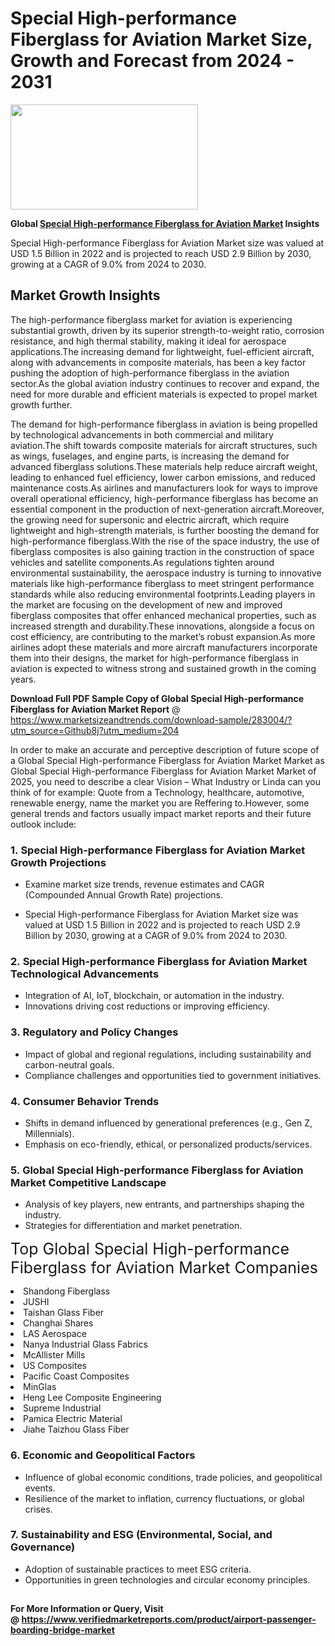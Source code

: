 <H1>Special High-performance Fiberglass for Aviation Market Size, Growth and Forecast from 2024 - 2031</H1><img class="aligncenter size-medium wp-image-584254" src="https://thirdeyenews.in/wp-content/uploads/2024/09/Global-Market-Research-300x168.jpeg" alt="" width="300" height="168" /><p><strong>Global&nbsp;<a href="https://www.marketsizeandtrends.com/download-sample/283004/?utm_source=Github8j?utm_medium=204">Special High-performance Fiberglass for Aviation Market</a> Insights</strong></p><p>Special High-performance Fiberglass for Aviation Market size was valued at USD 1.5 Billion in 2022 and is projected to reach USD 2.9 Billion by 2030, growing at a CAGR of 9.0% from 2024 to 2030.</p><p><h2>Market Growth Insights</h2> <p>The high-performance fiberglass market for aviation is experiencing substantial growth, driven by its superior strength-to-weight ratio, corrosion resistance, and high thermal stability, making it ideal for aerospace applications.The increasing demand for lightweight, fuel-efficient aircraft, along with advancements in composite materials, has been a key factor pushing the adoption of high-performance fiberglass in the aviation sector.As the global aviation industry continues to recover and expand, the need for more durable and efficient materials is expected to propel market growth further.</p> <p>The demand for high-performance fiberglass in aviation is being propelled by technological advancements in both commercial and military aviation.The shift towards composite materials for aircraft structures, such as wings, fuselages, and engine parts, is increasing the demand for advanced fiberglass solutions.These materials help reduce aircraft weight, leading to enhanced fuel efficiency, lower carbon emissions, and reduced maintenance costs.As airlines and manufacturers look for ways to improve overall operational efficiency, high-performance fiberglass has become an essential component in the production of next-generation aircraft.Moreover, the growing need for supersonic and electric aircraft, which require lightweight and high-strength materials, is further boosting the demand for high-performance fiberglass.With the rise of the space industry, the use of fiberglass composites is also gaining traction in the construction of space vehicles and satellite components.As regulations tighten around environmental sustainability, the aerospace industry is turning to innovative materials like high-performance fiberglass to meet stringent performance standards while also reducing environmental footprints.Leading players in the market are focusing on the development of new and improved fiberglass composites that offer enhanced mechanical properties, such as increased strength and durability.These innovations, alongside a focus on cost efficiency, are contributing to the market’s robust expansion.As more airlines adopt these materials and more aircraft manufacturers incorporate them into their designs, the market for high-performance fiberglass in aviation is expected to witness strong and sustained growth in the coming years.</p> <p><span class=""><strong>Download Full PDF Sample Copy of Global Special High-performance Fiberglass for Aviation Market Report</strong> @ <a href="https://www.marketsizeandtrends.com/download-sample/283004/?utm_source=Github8j?utm_medium=204" target="_blank">https://www.marketsizeandtrends.com/download-sample/283004/?utm_source=Github8j?utm_medium=204</a></span></p><p>In order to make an accurate and perceptive description of future scope of a Global&nbsp;Special High-performance Fiberglass for Aviation Market Market as Global&nbsp;Special High-performance Fiberglass for Aviation Market Market of 2025, you need to describe a clear Vision &ndash; What Industry or Linda can you think of for example: Quote from a Technology, healthcare, automotive, renewable energy, name the market you are Reffering to.However, some general trends and factors usually impact market reports and their future outlook include:</p><h3>1.&nbsp;<strong>Special High-performance Fiberglass for Aviation Market Growth Projections</strong></h3><ul><li>Examine market size trends, revenue estimates and CAGR (Compounded Annual Growth Rate) projections.</li><li><p>Special High-performance Fiberglass for Aviation Market size was valued at USD 1.5 Billion in 2022 and is projected to reach USD 2.9 Billion by 2030, growing at a CAGR of 9.0% from 2024 to 2030.</p></li></ul><h3>2.&nbsp;<strong>Special High-performance Fiberglass for Aviation Market Technological Advancements</strong></h3><ul><li>Integration of AI, IoT, blockchain, or automation in the industry.</li><li>Innovations driving cost reductions or improving efficiency.</li></ul><h3>3.&nbsp;<strong>Regulatory and Policy Changes</strong></h3><ul><li>Impact of global and regional regulations, including sustainability and carbon-neutral goals.</li><li>Compliance challenges and opportunities tied to government initiatives.</li></ul><h3>4.&nbsp;<strong>Consumer Behavior Trends</strong></h3><ul><li>Shifts in demand influenced by generational preferences (e.g., Gen Z, Millennials).</li><li>Emphasis on eco-friendly, ethical, or personalized products/services.</li></ul><h3>5.&nbsp;<strong>Global Special High-performance Fiberglass for Aviation Market Competitive Landscape</strong></h3><ul><li>Analysis of key players, new entrants, and partnerships shaping the industry.</li><li>Strategies for differentiation and market penetration.</li></ul><p data-pm-slice="1 1 []"><span style="color: inherit; font-family: inherit; font-size: 25px;">Top Global Special High-performance Fiberglass for Aviation Market Companies</span></p><div class="" data-test-id=""><p><li>Shandong Fiberglass</li><li> JUSHI</li><li> Taishan Glass Fiber</li><li> Changhai Shares</li><li> LAS Aerospace</li><li> Nanya Industrial Glass Fabrics</li><li> McAllister Mills</li><li> US Composites</li><li> Pacific Coast Composites</li><li> MinGlas</li><li> Heng Lee Composite Engineering</li><li> Supreme Industrial</li><li> Pamica Electric Material</li><li> Jiahe Taizhou Glass Fiber</li></p></div><h3>6.&nbsp;<strong>Economic and Geopolitical Factors</strong></h3><ul><li>Influence of global economic conditions, trade policies, and geopolitical events.</li><li>Resilience of the market to inflation, currency fluctuations, or global crises.</li></ul><h3>7.&nbsp;<strong>Sustainability and ESG (Environmental, Social, and Governance)</strong></h3><ul><li>Adoption of sustainable practices to meet ESG criteria.</li><li>Opportunities in green technologies and circular economy principles.</li></ul><h2><strong style="font-size: 14px;">For More Information or Query, Visit @&nbsp;</strong><a style="background-color: #ffffff; font-size: 14px;" href="https://www.marketsizeandtrends.com/report/special-high-performance-fiberglass-for-aviation-market/" target="_blank">https://www.verifiedmarketreports.com/product/airport-passenger-boarding-bridge-market</a></h2>